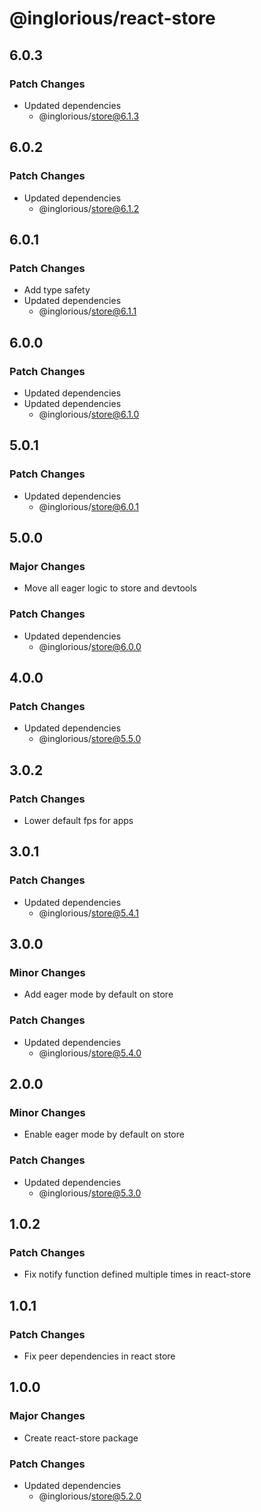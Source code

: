 # @inglorious/react-store

## 6.0.3

### Patch Changes

- Updated dependencies
  - @inglorious/store@6.1.3

## 6.0.2

### Patch Changes

- Updated dependencies
  - @inglorious/store@6.1.2

## 6.0.1

### Patch Changes

- Add type safety
- Updated dependencies
  - @inglorious/store@6.1.1

## 6.0.0

### Patch Changes

- Updated dependencies
- Updated dependencies
  - @inglorious/store@6.1.0

## 5.0.1

### Patch Changes

- Updated dependencies
  - @inglorious/store@6.0.1

## 5.0.0

### Major Changes

- Move all eager logic to store and devtools

### Patch Changes

- Updated dependencies
  - @inglorious/store@6.0.0

## 4.0.0

### Patch Changes

- Updated dependencies
  - @inglorious/store@5.5.0

## 3.0.2

### Patch Changes

- Lower default fps for apps

## 3.0.1

### Patch Changes

- Updated dependencies
  - @inglorious/store@5.4.1

## 3.0.0

### Minor Changes

- Add eager mode by default on store

### Patch Changes

- Updated dependencies
  - @inglorious/store@5.4.0

## 2.0.0

### Minor Changes

- Enable eager mode by default on store

### Patch Changes

- Updated dependencies
  - @inglorious/store@5.3.0

## 1.0.2

### Patch Changes

- Fix notify function defined multiple times in react-store

## 1.0.1

### Patch Changes

- Fix peer dependencies in react store

## 1.0.0

### Major Changes

- Create react-store package

### Patch Changes

- Updated dependencies
  - @inglorious/store@5.2.0
